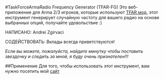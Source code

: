 #TaskForceArmaRadio Frequency Generator (TFAR-FG)
Это веб-приложение для Arma 2/3 игроков, которые используют [TFAR мод](http://radio.task-force.ru/), этот инструмент генерирует случайную частоту для вашего радио на основе выбранных опций, получайте удовольствие :)

НАПИСАНО: Andrei Zgirvaci

СОДЕЙСТВОВАТЬ: Вклады всегда приветствуются!

*Если вы можете, пожалуйста, найдите минутку чтобы поставить звездочку и следить за мной, я буду очень признателен!!!*

##Применение
Для того, чтобы использовать этот инструмент, вам нужно посетить мой [сайт](http://zgirvaciandrei.comuf.com/TaskForceRadio%20Generator/)
